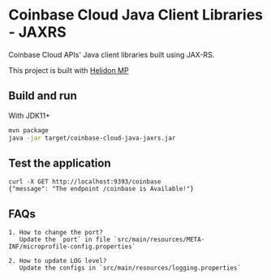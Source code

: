 # Coinbase Cloud Java Client Libraries - JAXRS

Coinbase Cloud APIs' Java client libraries built using JAX-RS. 

This project is built with [Helidon MP](https://helidon.io/docs/latest/#/mp/guides/02_quickstart)

## Build and run

With JDK11+
```bash
mvn package
java -jar target/coinbase-cloud-java-jaxrs.jar
```

## Test the application

```
curl -X GET http://localhost:9393/coinbase
{"message": "The endpoint /coinbase is Available!"}
```

## FAQs
```
1. How to change the port?
   Update the `port` in file `src/main/resources/META-INF/microprofile-config.properties`

2. How to update LOG level?
   Update the configs in `src/main/resources/logging.properties`
```